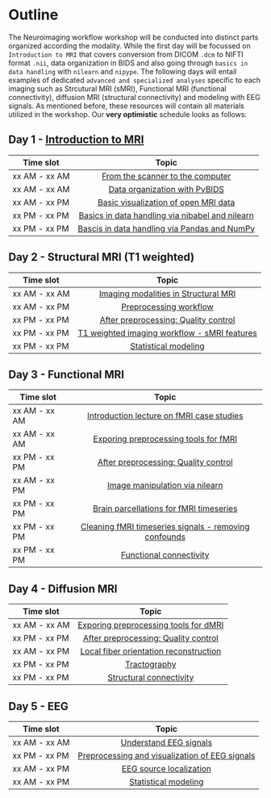 # Outline

The Neuroimaging workflow workshop will be conducted into distinct parts organized according the
modality. While the first day will be focussed on `Introduction to MRI` that covers conversion
from DICOM `.dcm` to NIFTI format `.nii`, data organization in BIDS and also going through
 `basics in data handling` with `nilearn` and `nipype`. The following days 
will entail examples of dedicated `advanced and specialized analyses` specific to each
imaging such as Strcutural MRI (sMRI), Functional MRI (functional connectivity),
 diffusion MRI (structural connectivity) and modeling with EEG signals.
 As mentioned before, these resources will contain all materials utilized in the workshop.
Our **very optimistic** schedule looks as follows: 

## Day 1 - [Introduction to MRI](intro "Introduction to MRI")

| Time slot         | Topic | 
|--------------|:-----:|
| xx AM - xx AM |  [From the scanner to the computer](day1_dicom2nifti "dicom2nifti") |
| xx AM - xx AM |  [Data organization with PyBIDS]() |
| xx AM - xx PM |  [Basic visualization of open MRI data]() |
| xx PM - xx PM |  [Basics in data handling via nibabel and nilearn]() |
| xx PM - xx PM |  [Bascis in data handling via Pandas and NumPy]() |


## Day 2 - Structural MRI (T1 weighted)

| Time slot         | Topic | 
|--------------|:-----:|
| xx AM - xx AM |  [Imaging modalities in Structural MRI]() |
| xx AM - xx PM |  [Preprocessing workflow]() |
| xx PM - xx PM |  [After preprocessing: Quality control]() |
| xx PM - xx PM |  [T1 weighted imaging workflow - sMRI features]() |
| xx PM - xx PM |  [Statistical modeling]() |

## Day 3 - Functional MRI

| Time slot         | Topic | 
|--------------|:-----:|
| xx AM - xx AM |  [Introduction lecture on fMRI case studies]() |
| xx AM - xx AM |  [Exporing preprocessing tools for fMRI]() |
| xx PM - xx PM |  [After preprocessing: Quality control]() |
| xx AM - xx PM |  [Image manipulation via nilearn]() |
| xx PM - xx PM |  [Brain parcellations for fMRI timeseries]() |
| xx PM - xx PM |  [Cleaning fMRI timeseries signals - removing confounds]() |
| xx PM - xx PM |  [Functional connectivity]() |

## Day 4 - Diffusion MRI

| Time slot         | Topic | 
|--------------|:-----:|
| xx AM - xx AM |  [Exporing preprocessing tools for dMRI]() |
| xx PM - xx PM |  [After preprocessing: Quality control]() |
| xx AM - xx PM |  [Local fiber orientation reconstruction]() |
| xx PM - xx PM |  [Tractography]() |
| xx PM - xx PM |  [Structural connectivity]() |

## Day 5 - EEG

| Time slot         | Topic | 
|--------------|:-----:|
| xx AM - xx AM |  [Understand EEG signals]() |
| xx PM - xx PM |  [Preprocessing and visualization of EEG signals]() |
| xx AM - xx PM |  [EEG source localization]() |
| xx AM - xx PM |  [Statistical modeling]() |
